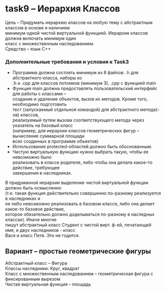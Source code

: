 # task9 – Иерархия Классов  
Цель – Придумать иерархию классов на любую тему с абстрактным классом в основе и наличием  
минимум одной чистой виртуальной функцией. Иерархия классов должна включать минимум один  
класс с множественным наследованием.  
Средство – язык С++  

### Дополнительные требования и условия к Task3  
- Программа должна состоять минимум из 8 файлов: .h для абстрактного класса, наборы из  
.h и .cpp для классов потомков (минимум 3), .cpp с функцией main  
- Функция main должна предоставлять пользовательский интерфейс для работы с классами –  
создание и удаление объектов, вызов их методов. Кроме того, необходимо подготовить  
тест (запускаемый отдельной командой) для абстрактного метода(-ов) классов,  
реализуемый путем вызова соответствующего метода через указатель на базовый класс  
(например, для иерархии классов геометрических фигур – вычисление суммарной площади  
всех созданных в программе объектов)  
- Использование protected-областей должно быть обоснованным.  
- Чистую виртуальную функцию нужно выбрать такую, чтобы ее невозможно было  
реализовать в классе родителе, либо чтобы она делала какое-то действие, требующее  
завершения в наследниках.  

В придуманной иерархии выделение чистой виртуальной функции должно быть осмысленно  
(т.е. такая функция действительно совершенно по-разному реализуется в наследниках и  
ее либо невозможно реализовать в базовом классе, либо она делает какое-то базовое действие,  
которое обязательно должно доделываться по-разному в наследных классах). Иначе многие  
пишут абстрактный класс Студент с чистой вирт. ф-ей, печатающей имя, и двух наследников - класс  
Вася и класс Петя. Это не годится.  

## Вариант – простые геометрические фигуры  
Абстрактный класс – Фигура  
Классы наследники: Круг, квадрат  
Класс с множественным наследованием – геометрическая фигура с фиксированным вырезом  
Чистая виртуальная функция – площадь  
